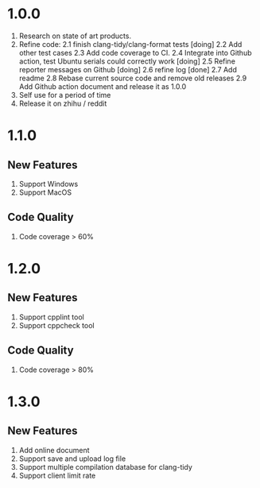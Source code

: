 # 1.0.0
1. Research on state of art products.
2. Refine code:
   2.1 finish clang-tidy/clang-format tests [doing]
   2.2 Add other test cases
   2.3 Add code coverage to CI.
   2.4 Integrate into Github action, test Ubuntu serials could correctly work [doing]
   2.5 Refine reporter messages on Github [doing]
   2.6 refine log [done]
   2.7 Add readme
   2.8 Rebase current source code and remove old releases
   2.9 Add Github action document and release it as 1.0.0
3. Self use for a period of time
4. Release it on zhihu / reddit

# 1.1.0
## New Features
1. Support Windows
2. Support MacOS

## Code Quality
1. Code coverage > 60%

# 1.2.0
## New Features
1. Support cpplint tool
2. Support cppcheck tool

## Code Quality
1. Code coverage > 80%

# 1.3.0
## New Features
1. Add online document
2. Support save and upload log file
3. Support multiple compilation database for clang-tidy
4. Support client limit rate
